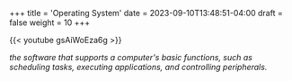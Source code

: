 +++
title = 'Operating System'
date = 2023-09-10T13:48:51-04:00
draft = false
weight = 10
+++

{{< youtube gsAiWoEza6g >}}

*the software that supports a computer's basic functions, such as scheduling tasks, executing applications, and controlling peripherals.*